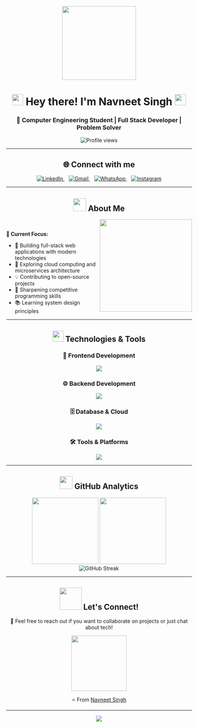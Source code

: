 <div align="center">
  <img height="200" src="https://media.giphy.com/media/qgQUggAC3Pfv687qPC/giphy.gif" />
  <h1>
    <img src="https://media.giphy.com/media/hvRJCLFzcasrR4ia7z/giphy.gif" width="30px"/> 
    Hey there! I'm Navneet Singh
    <img src="https://media.giphy.com/media/hvRJCLFzcasrR4ia7z/giphy.gif" width="30px"/>
  </h1>
  
  <h3>🚀 Computer Engineering Student | Full Stack Developer | Problem Solver</h3>
  
  <p>
    <img src="https://komarev.com/ghpvc/?username=navneet&label=Profile%20views&color=0e75b6&style=flat" alt="Profile views" />
  </p>
</div>

---

<div align="center">
  <h2>🌐 Connect with me</h2>
  
  <a href="https://www.linkedin.com/in/navneet-singh-452412289/">
    <img src="https://img.shields.io/badge/LinkedIn-0077B5?style=for-the-badge&logo=linkedin&logoColor=white" alt="LinkedIn" />
  </a>
  &nbsp;&nbsp;
  <a href="mailto:nsh12727@gmail.com">
    <img src="https://img.shields.io/badge/Gmail-EA4335?style=for-the-badge&logo=gmail&logoColor=white" alt="Gmail" />
  </a>
  &nbsp;&nbsp;
  <a href="https://wa.me/919456913823">
    <img src="https://img.shields.io/badge/WhatsApp-25D366?style=for-the-badge&logo=whatsapp&logoColor=white" alt="WhatsApp" />
  </a>
  &nbsp;&nbsp;
  <a href="https://www.instagram.com/x.navneet_19/">
    <img src="https://img.shields.io/badge/Instagram-E4405F?style=for-the-badge&logo=instagram&logoColor=white" alt="Instagram" />
  </a>
</div>

---

<div align="center">
  <h2>
    <img src="https://media.giphy.com/media/iY8CRBdQXODJSCERIr/giphy.gif" width="35px">
    About Me
  </h2>
</div>

<img align="right" height="250" src="https://media.giphy.com/media/SWoSkN6DxTszqIKEqv/giphy.gif" />


<br>

**🎯 Current Focus:**
- 🔭 Building full-stack web applications with modern technologies
- 🌱 Exploring cloud computing and microservices architecture
- 💡 Contributing to open-source projects
- 🧠 Sharpening competitive programming skills
- 📚 Learning system design principles

---

<div align="center">
  <h2>
    <img src="https://media.giphy.com/media/WUlplcMpOCEmTGBtBW/giphy.gif" width="30"> 
    Technologies & Tools
  </h2>
</div>

<div align="center">

### 🎨 Frontend Development
<img src="https://skillicons.dev/icons?i=html,css,js,ts,react,nextjs,vite" />

### ⚙️ Backend Development
<img src="https://skillicons.dev/icons?i=nodejs,python,flask,cpp" />

### 🗄️ Database & Cloud
<img src="https://skillicons.dev/icons?i=mongodb,postgresql,mysql,docker" />

### 🛠️ Tools & Platforms
<img src="https://skillicons.dev/icons?i=git,github,linux,ubuntu,vscode" />

</div>

---

<div align="center">
  <h2>
    <img src="https://media.giphy.com/media/iY8CRBdQXODJSCERIr/giphy.gif" width="35px">
    GitHub Analytics
  </h2>
</div>

<div align="center">
  <img height="180em" src="https://github-readme-stats.vercel.app/api?username=NA-VNEET&show_icons=true&theme=tokyonight&include_all_commits=true&count_private=true"/>
  <img height="180em" src="https://github-readme-stats.vercel.app/api/top-langs/?username=NA-VNEET&layout=compact&langs_count=7&theme=tokyonight"/>
</div>

<div align="center">
  <img src="https://github-readme-streak-stats.herokuapp.com/?user=NA-VNEET&theme=tokyonight" alt="GitHub Streak" />
</div>

---

<div align="center">
  <h2>
    <img src="https://media.giphy.com/media/LnQjpWaON8nhr21vNW/giphy.gif" width="60">
    Let's Connect!
  </h2>
  
  <p>💬 Feel free to reach out if you want to collaborate on projects or just chat about tech!</p>
  
  <img src="https://media.giphy.com/media/v1.Y2lkPTc5MGI3NjExNWlodTl3ZWoxcnBwamJuenVubW1zdnBvNHdleTN4Y2E3YzFiMzJhbiZlcD12MV9pbnRlcm5hbF9naWZfYnlfaWQmY3Q9Zw/du3J3cXyzhj75IOgvA/giphy.gif" width="150">
  
  <p>⭐ From <a href="https://github.com/navneet">Navneet Singh</a></p>
</div>

---

<div align="center">
  <img src="https://capsule-render.vercel.app/api?type=waving&color=gradient&height=100&section=footer"/>
</div>
